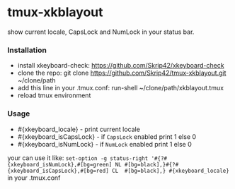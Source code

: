 # tmux-xkblayout
show current locale, CapsLock and NumLock in your status bar.

### Installation
- install xkeyboard-check: https://github.com/Skrip42/xkeyboard-check
- clone the repo: git clone https://github.com/Skrip42/tmux-xkblayout.git ~/clone/path
- add this line in your .tmux.conf: run-shell ~/clone/path/xkblayout.tmux
- reload tmux environment

### Usage
- #{xkeyboard_locale} - print current locale
- #{xkeyboard_isCapsLock} - if `CapsLock` enabled print 1 else 0
- #{xkeyboard_isNumLock} - if `NumLock` enabled print 1 else 0

your can use it like: 
`set-option -g status-right '#{?#{xkeyboard_isNumLock},#[bg=green] NL #[bg=black],}#{?#{xkeyboard_isCapsLock},#[bg=red] CL  #[bg=black],} #{xkeyboard_locale}` in your .tmux.conf

